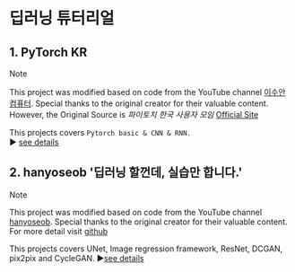 # 딥러닝 튜터리얼

## 1. PyTorch KR
> [!NOTE]
> This project was modified based on code from the YouTube channel [이수안컴퓨터](https://www.youtube.com/c/이수안컴퓨터). Special thanks to the original creator for their valuable content. <br>
> However, the Original Source is *파이토치 한국 사용자 모임* [Official Site](https://tutorials.pytorch.kr/)

This projects covers `Pytorch basic & CNN & RNN.`<br>
&#9654; [see details](https://github.com/ksouth0413/dltutorial/blob/main/%EC%9D%B4%EC%88%98%EC%95%88%EC%BB%B4%ED%93%A8%ED%84%B0%20'%ED%8C%8C%EC%9D%B4%ED%86%A0%EC%B9%98%20PyTorch'/README.md)

## 2. hanyoseob '딥러닝 할껀데, 실습만 합니다.'
> [!NOTE]
> This project was modified based on code from the YouTube channel [hanyoseob](https://youtube.com/playlist?list=PLqtXapA2WDqbE6ghoiEJIrmEnndQ7ouys&si=yQvyioh6B6R2dYJh). Special thanks to the original creator for their valuable content. <br>
> For more detail visit [github](https://github.com/hanyoseob)

This projects covers UNet, Image regression framework, ResNet, DCGAN, pix2pix and CycleGAN. &#9654;[see details]()
